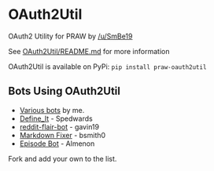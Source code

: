# OAuth2Util
OAuth2 Utility for PRAW by [/u/SmBe19](http://www.reddit.com/u/SmBe19)

See [OAuth2Util/README.md](OAuth2Util/README.md) for more information

OAuth2Util is available on PyPi: `pip install praw-oauth2util`

## Bots Using OAuth2Util

 - [Various bots](https://github.com/SmBe19/RedditBots) by me.
 - [Define_It](https://github.com/Spedwards/RedditBots/tree/master/Define_It) - Spedwards
 - [reddit-flair-bot](https://github.com/gavin19/reddit-flair-bot) - gavin19
 - [Markdown Fixer](https://github.com/braeden123/MarkdownFixer) - bsmith0
 - [Episode Bot](https://github.com/Almenon/reddit_episode_bot) - Almenon

Fork and add your own to the list.
